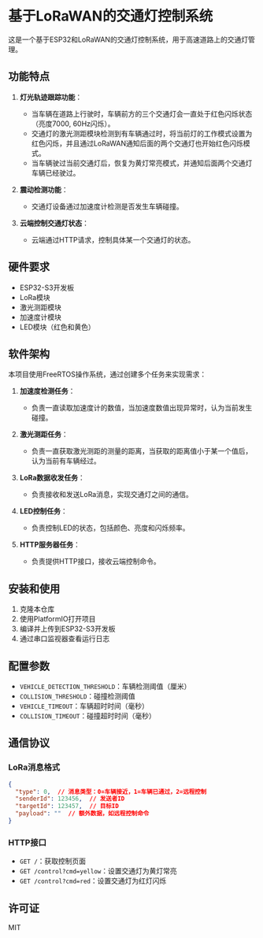# 基于LoRaWAN的交通灯控制系统

这是一个基于ESP32和LoRaWAN的交通灯控制系统，用于高速道路上的交通灯管理。

## 功能特点

1. **灯光轨迹跟踪功能**：
   - 当车辆在道路上行驶时，车辆前方的三个交通灯会一直处于红色闪烁状态（亮度7000, 60Hz闪烁）。
   - 交通灯的激光测距模块检测到有车辆通过时，将当前灯的工作模式设置为红色闪烁，并且通过LoRaWAN通知后面的两个交通灯也开始红色闪烁模式。
   - 当车辆驶过当前交通灯后，恢复为黄灯常亮模式，并通知后面两个交通灯车辆已经驶过。

2. **震动检测功能**：
   - 交通灯设备通过加速度计检测是否发生车辆碰撞。

3. **云端控制交通灯状态**：
   - 云端通过HTTP请求，控制具体某一个交通灯的状态。

## 硬件要求

- ESP32-S3开发板
- LoRa模块
- 激光测距模块
- 加速度计模块
- LED模块（红色和黄色）

## 软件架构

本项目使用FreeRTOS操作系统，通过创建多个任务来实现需求：

1. **加速度检测任务**：
   - 负责一直读取加速度计的数值，当加速度数值出现异常时，认为当前发生碰撞。

2. **激光测距任务**：
   - 负责一直获取激光测距的测量的距离，当获取的距离值小于某一个值后，认为当前有车辆经过。

3. **LoRa数据收发任务**：
   - 负责接收和发送LoRa消息，实现交通灯之间的通信。

4. **LED控制任务**：
   - 负责控制LED的状态，包括颜色、亮度和闪烁频率。

5. **HTTP服务器任务**：
   - 负责提供HTTP接口，接收云端控制命令。

## 安装和使用

1. 克隆本仓库
2. 使用PlatformIO打开项目
3. 编译并上传到ESP32-S3开发板
4. 通过串口监视器查看运行日志

## 配置参数

- `VEHICLE_DETECTION_THRESHOLD`：车辆检测阈值（厘米）
- `COLLISION_THRESHOLD`：碰撞检测阈值
- `VEHICLE_TIMEOUT`：车辆超时时间（毫秒）
- `COLLISION_TIMEOUT`：碰撞超时时间（毫秒）

## 通信协议

### LoRa消息格式

```json
{
  "type": 0,  // 消息类型：0=车辆接近，1=车辆已通过，2=远程控制
  "senderId": 123456,  // 发送者ID
  "targetId": 123457,  // 目标ID
  "payload": ""  // 额外数据，如远程控制命令
}
```

### HTTP接口

- `GET /`：获取控制页面
- `GET /control?cmd=yellow`：设置交通灯为黄灯常亮
- `GET /control?cmd=red`：设置交通灯为红灯闪烁

## 许可证

MIT 